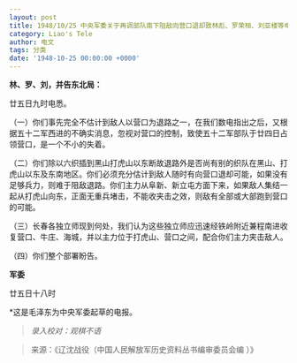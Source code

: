 ```yaml
---
layout: post
title: 1948/10/25 中央军委关于再调部队南下阻敌向营口退却致林彪、罗荣桓、刘亚楼等电
category: Liao's Tele
author: 电文
tags: 分类
date: '1948-10-25 00:00:00 +0000'
---
```

**林、罗、刘，并告东北局：**

廿五日九时电悉。

（一）你们事先完全不估计到敌人以营口为退路之一，在我们数电指出之后，又根据五十二军西进的不确实消息，忽视对营口的控制，致使五十二军部队于廿四日占领营口，是一个不小的失着。

（二）你们除以六织插到黑山打虎山以东断故退路外是否尚有别的织队在黑山、打虎山以东及东南地区。你们必须充分估计到敌人随时有向营口退却可能，如果没有足够兵力，则难于阻敌退路。你们主力从阜新、新立屯方面下来，如果敌人集结一起从打虎山向东，正面无重兵堵击，不能收夹击之效，则敌有全部或大部跑到营口的可能。

（三）长春各独立师现到何处，我们认为这些独立师应迅速经铁岭附近兼程南进收复营口、牛庄、海城，并以主力位于打虎山、营口之间，配合你们主力夹击敌人。

（四）你们整个部署盼告。

**军委**

廿五日十八时

*这是毛泽东为中央军委起草的电报。



> *录入校对：观棋不语*

> 来源：《辽沈战役（中国人民解放军历史资料丛书编审委员会编 ）》
